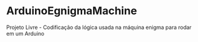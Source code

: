 # ArduinoEgnigmaMachine
Projeto Livre - Codificação da lógica usada na máquina enigma para rodar em um Arduino
